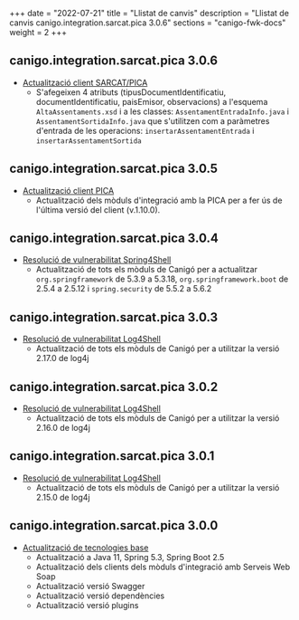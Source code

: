 +++
date        = "2022-07-21"
title       = "Llistat de canvis"
description = "Llistat de canvis canigo.integration.sarcat.pica 3.0.6"
sections    = "canigo-fwk-docs"
weight		= 2
+++

## canigo.integration.sarcat.pica 3.0.6

- [Actualització client SARCAT/PICA](/noticies/2022-07-21-CAN-actualitzacio-canigo-integration-sarcat-pica-3_0_6/)
   - S'afegeixen 4 atributs (tipusDocumentIdentificatiu, documentIdentificatiu, paisEmisor, observacions) a l'esquema
   `AltaAssentaments.xsd` i a les classes: `AssentamentEntradaInfo.java` i `AssentamentSortidaInfo.java`
   que s'utilitzen com a paràmetres d'entrada de les operacions: `insertarAssentamentEntrada` i `insertarAssentamentSortida`

## canigo.integration.sarcat.pica 3.0.5

- [Actualització client PICA](/noticies/2022-05-23-CAN-actualitzacio-canigo-3_6_5/)
   - Actualització dels mòduls d'integració amb la PICA per a fer ús de l'última versió del client (v.1.10.0).

## canigo.integration.sarcat.pica 3.0.4

- [Resolució de vulnerabilitat Spring4Shell](/noticies/2022-04-13-CAN-actualitzacio-canigo-3_6_4/)
   - Actualització de tots els mòduls de Canigó per a actualitzar `org.springframework` de 5.3.9 a 5.3.18,
   `org.springframework.boot` de 2.5.4 a 2.5.12 i `spring.security` de 5.5.2 a 5.6.2

## canigo.integration.sarcat.pica 3.0.3

- [Resolució de vulnerabilitat Log4Shell](/noticies/2021-12-27-CAN-actualitzacio-canigo-3_4_9_3_6_3/)
   - Actualització de tots els mòduls de Canigó per a utilitzar la versió 2.17.0 de log4j

## canigo.integration.sarcat.pica 3.0.2

- [Resolució de vulnerabilitat Log4Shell](/noticies/2021-12-17-CAN-actualitzacio-canigo-3_4_8_3_6_2/)
   - Actualització de tots els mòduls de Canigó per a utilitzar la versió 2.16.0 de log4j

## canigo.integration.sarcat.pica 3.0.1

- [Resolució de vulnerabilitat Log4Shell](/noticies/2021-12-13-CAN-actualitzacio-canigo-3_4_7_3_6_1/)
   - Actualització de tots els mòduls de Canigó per a utilitzar la versió 2.15.0 de log4j

## canigo.integration.sarcat.pica 3.0.0

- [Actualització de tecnologies base](/noticies/2021-10-25-CAN-actualitzacio-canigo-3_6_0/)
   - Actualització a Java 11, Spring 5.3, Spring Boot 2.5
   - Actualització dels clients dels mòduls d'integració amb Serveis Web Soap
   - Actualització versió Swagger
   - Actualització versió dependències
   - Actualització versió plugins
